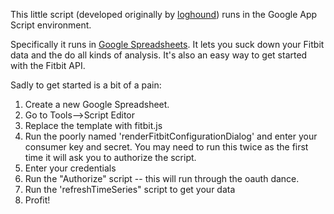 This little script (developed originally by [loghound][1]) runs in the Google App Script environment.

Specifically it runs in [Google Spreadsheets][0]. It lets you suck down your Fitbit data and the do all kinds of analysis.  It's also an easy way to get started with the Fitbit API.

Sadly to get started is a bit of a pain:

1. Create a new Google Spreadsheet.
2. Go to Tools-->Script Editor
3. Replace the template with fitbit.js
4. Run the poorly named 'renderFitbitConfigurationDialog' and enter your consumer key and secret. You may need to run this twice as the first time it will ask you to authorize the script.
5. Enter your credentials
6. Run the "Authorize" script -- this will run through the oauth dance.
7. Run the 'refreshTimeSeries" script to get your data
8. Profit!

[0]: http://drive.google.com
[1]: https://github.com/loghound/Fitbit-for-Google-App-Script
